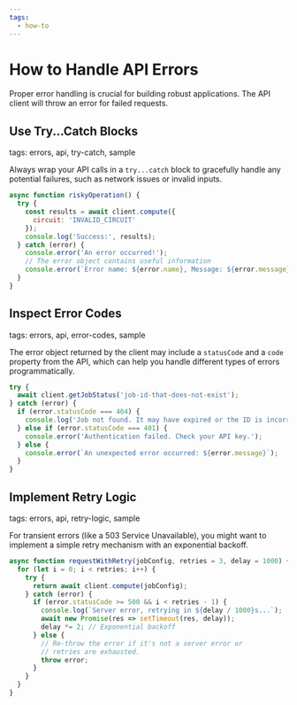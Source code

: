 ```yaml
---
tags:
  - how-to
---
```

# How to Handle API Errors

Proper error handling is crucial for building robust applications. The API client will throw an error for failed requests.

## Use Try...Catch Blocks
tags: errors, api, try-catch, sample

Always wrap your API calls in a `try...catch` block to gracefully handle any potential failures, such as network issues or invalid inputs.
```javascript
async function riskyOperation() {
  try {
    const results = await client.compute({
      circuit: 'INVALID_CIRCUIT'
    });
    console.log('Success:', results);
  } catch (error) {
    console.error('An error occurred!');
    // The error object contains useful information
    console.error(`Error name: ${error.name}, Message: ${error.message}`);
  }
}
```

## Inspect Error Codes
tags: errors, api, error-codes, sample

The error object returned by the client may include a `statusCode` and a `code` property from the API, which can help you handle different types of errors programmatically.

```javascript
try {
  await client.getJobStatus('job-id-that-does-not-exist');
} catch (error) {
  if (error.statusCode === 404) {
    console.log('Job not found. It may have expired or the ID is incorrect.');
  } else if (error.statusCode === 401) {
    console.error('Authentication failed. Check your API key.');
  } else {
    console.error(`An unexpected error occurred: ${error.message}`);
  }
}
```

## Implement Retry Logic
tags: errors, api, retry-logic, sample

For transient errors (like a 503 Service Unavailable), you might want to implement a simple retry mechanism with an exponential backoff.

```javascript
async function requestWithRetry(jobConfig, retries = 3, delay = 1000) {
  for (let i = 0; i < retries; i++) {
    try {
      return await client.compute(jobConfig);
    } catch (error) {
      if (error.statusCode >= 500 && i < retries - 1) {
        console.log(`Server error, retrying in ${delay / 1000}s...`);
        await new Promise(res => setTimeout(res, delay));
        delay *= 2; // Exponential backoff
      } else {
        // Re-throw the error if it's not a server error or
        // retries are exhausted.
        throw error;
      }
    }
  }
}
```

